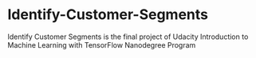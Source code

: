 # Identify-Customer-Segments

Identify Customer Segments is the final project of Udacity Introduction to Machine Learning with TensorFlow Nanodegree Program
